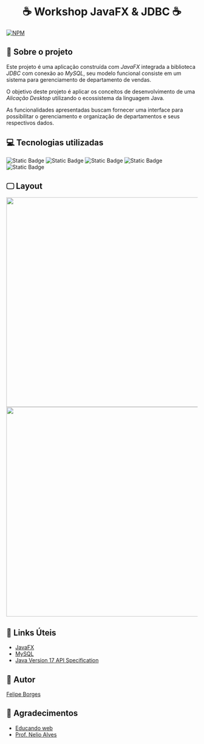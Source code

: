 <h1 align="center">☕ Workshop JavaFX  &  JDBC ☕</h1>

[![NPM](https://img.shields.io/npm/l/react)](https://github.com/felipegbpr/workshop-javafx-jdbc/blob/main/LICENSE)

## 📃 Sobre o projeto 

Este projeto é uma aplicação construída com <i>JavaFX</i> integrada a biblioteca <i>JDBC</i> com conexão ao <i>MySQL</i>, seu modelo funcional consiste em um sistema para 
gerenciamento de departamento de vendas.

O objetivo deste projeto é aplicar os conceitos de desenvolvimento de uma <i>Alicação Desktop</i> utilizando o ecossistema da linguagem Java.

As funcionalidades apresentadas buscam fornecer uma interface para possibilitar o gerenciamento e organização de departamentos e seus respectivos dados.

## 💻 Tecnologias utilizadas
![Static Badge](https://img.shields.io/badge/JAVA-lang?style=for-the-badge&logo=java&logoSize=amg&color=black)
![Static Badge](https://img.shields.io/badge/JDBC-lib?style=for-the-badge&logo=jdbc&logoSize=amg&color=black) 
![Static Badge](https://img.shields.io/badge/JAVAFX-lib?style=for-the-badge&logo=javafx&logoSize=amg&color=black)
![Static Badge](https://img.shields.io/badge/Scene_Builder-lib?style=for-the-badge&logo=scenebuilder&logoSize=amg&color=black)
![Static Badge](https://img.shields.io/badge/MYSQL-database?style=for-the-badge&logo=mysql&logoSize=amg&color=black)

## 🖵 Layout
<img src="https://github.com/felipegbpr/assets/blob/main/workshop-javafx-jdbc-img1.png" width="550" /> 
<img src="https://github.com/felipegbpr/assets/blob/main/workshop-javafx-jdbc-img2.png" width="550" />

## 📎 Links Úteis
- [JavaFX](https://openjfx.io/openjfx-docs/)
- [MySQL](https://dev.mysql.com/doc/)
- [Java Version 17 API Specification](https://docs.oracle.com/en/java/javase/17/docs/api/)

## 👔 Autor

[Felipe Borges](https://www.linkedin.com/in/felipe-gsb/)

## 💭 Agradecimentos
- [Educando web](https://devsuperior.com.br/)
- [Prof. Nelio Alves](https://github.com/acenelio/)
